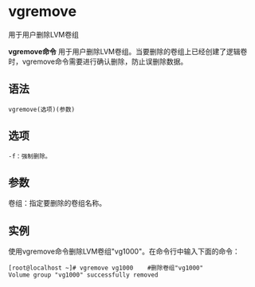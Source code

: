 vgremove
===

用于用户删除LVM卷组


**vgremove命令** 用于用户删除LVM卷组。当要删除的卷组上已经创建了逻辑卷时，vgremove命令需要进行确认删除，防止误删除数据。

##  语法

```
vgremove(选项)(参数)
```

##  选项

```
-f：强制删除。
```

##  参数

卷组：指定要删除的卷组名称。

##  实例

使用vgremove命令删除LVM卷组"vg1000"。在命令行中输入下面的命令：

```
[root@localhost ~]# vgremove vg1000    #删除卷组"vg1000"
Volume group "vg1000" successfully removed
```



